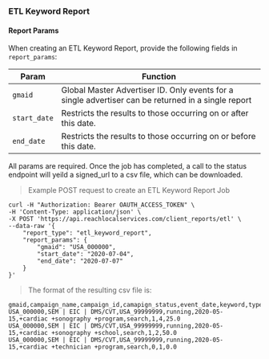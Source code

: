 ### ETL Keyword Report

#### Report Params

When creating an ETL Keyword Report, provide the following fields in `report_params`:

| Param | Function |
|---|---|
|`gmaid`|Global Master Advertiser ID.  Only events for a single advertiser can be returned in a single report|
|`start_date`|Restricts the results to those occurring on or after this date.|
|`end_date`|Restricts the results to those occurring on or before this date.|

All params are required.  Once the job has completed, a call to the status endpoint will yeild a signed_url to a csv file, which can be downloaded.

> Example POST request to create an ETL Keyword Report Job

```
curl -H "Authorization: Bearer OAUTH_ACCESS_TOKEN" \
-H 'Content-Type: application/json' \
-X POST 'https://api.reachlocalservices.com/client_reports/etl' \
--data-raw '{
	"report_type": "etl_keyword_report",
	"report_params": {
		"gmaid": "USA_000000",
		"start_date": "2020-07-04",
		"end_date": "2020-07-07"
	}
}'
```

> The format of the resulting csv file is:

```
gmaid,campaign_name,campaign_id,camapign_status,event_date,keyword,type,clicks,impressions,ctr
USA_000000,SEM | EIC | DMS/CVT,USA_99999999,running,2020-05-15,+cardiac +sonography +program,search,1,4,25.0
USA_000000,SEM | EIC | DMS/CVT,USA_99999999,running,2020-05-15,+cardiac +sonography +school,search,1,2,50.0
USA_000000,SEM | EIC | DMS/CVT,USA_99999999,running,2020-05-15,+cardiac +technician +program,search,0,1,0.0
```
